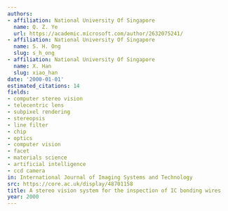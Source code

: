 ```yaml
---
authors:
- affiliation: National University Of Singapore
  name: Q. Z. Ye
  url: https://academic.microsoft.com/author/2632075241/
- affiliation: National University Of Singapore
  name: S. H. Ong
  slug: s_h_ong
- affiliation: National University Of Singapore
  name: X. Han
  slug: xiao_han
date: '2000-01-01'
estimated_citations: 14
fields:
- computer stereo vision
- telecentric lens
- subpixel rendering
- stereopsis
- line filter
- chip
- optics
- computer vision
- facet
- materials science
- artificial intelligence
- ccd camera
in: International Journal of Imaging Systems and Technology
src: https://core.ac.uk/display/48701158
title: A stereo vision system for the inspection of IC bonding wires
year: 2000
---
```

